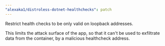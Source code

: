 ```yaml
---
"alexaka1/distroless-dotnet-healthchecks": patch
---
```


Restrict health checks to be only valid on loopback addresses.

This limits the attack surface of the app, so that it can't be used to exfiltrate data from the container, by a malicious healthcheck address.
